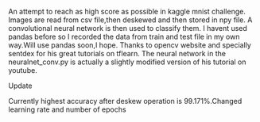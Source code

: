 An attempt to reach as high score as possible in kaggle mnist challenge.
Images are read from csv file,then deskewed and then stored in npy file.
A convolutional neural network is then used to classify them.
I havent used pandas before so I recorded the data from train and test file in my own way.Will use pandas soon,I hope.
Thanks to opencv website and specially sentdex for his great tutorials on tflearn. The neural network in the neuralnet_conv.py is actually a slightly modified version of his tutorial on youtube.

Update

Currently highest accuracy after deskew operation is 99.171%.Changed learning rate
and number of epochs
